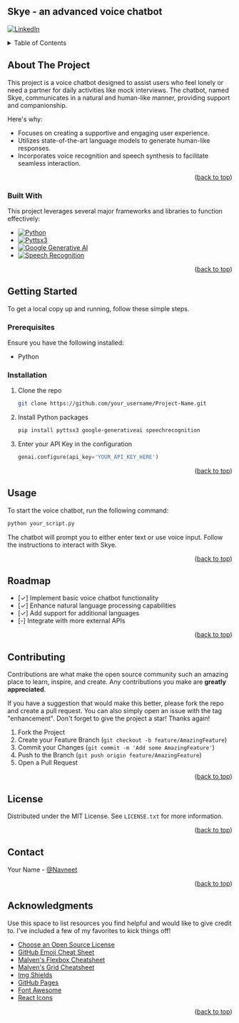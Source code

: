 ## Skye - an advanced voice chatbot 

<a name="readme-top"></a>
<!--
*** Thanks for checking out the Best-README-Template. If you have a suggestion
*** that would make this better, please fork the repo and create a pull request
*** or simply open an issue with the tag "enhancement".
*** Don't forget to give the project a star!
*** Thanks again! Now go create something AMAZING! :D
-->



<!-- PROJECT SHIELDS -->
<!--
*** I'm using markdown "reference style" links for readability.
*** Reference links are enclosed in brackets [ ] instead of parentheses ( ).
*** See the bottom of this document for the declaration of the reference variables
*** for contributors-url, forks-url, etc. This is an optional, concise syntax you may use.
*** https://www.markdownguide.org/basic-syntax/#reference-style-links
-->


[![LinkedIn][linkedin-shield]][linkedin-url]



<!-- TABLE OF CONTENTS -->
<details>
  <summary>Table of Contents</summary>
  <ol>
    <li>
      <a href="#about-the-project">About The Project</a>
      <ul>
        <li><a href="#built-with">Built With</a></li>
      </ul>
    </li>
    <li>
      <a href="#getting-started">Getting Started</a>
      <ul>
        <li><a href="#prerequisites">Prerequisites</a></li>
        <li><a href="#installation">Installation</a></li>
      </ul>
    </li>
    <li><a href="#usage">Usage</a></li>
    <li><a href="#roadmap">Roadmap</a></li>
    <li><a href="#contributing">Contributing</a></li>
    <li><a href="#license">License</a></li>
    <li><a href="#contact">Contact</a></li>
    <li><a href="#acknowledgments">Acknowledgments</a></li>
  </ol>
</details>



<!-- ABOUT THE PROJECT -->
## About The Project


This project is a voice chatbot designed to assist users who feel lonely or need a partner for daily activities like mock interviews. The chatbot, named Skye, communicates in a natural and human-like manner, providing support and companionship.

Here's why:
* Focuses on creating a supportive and engaging user experience.
* Utilizes state-of-the-art language models to generate human-like responses.
* Incorporates voice recognition and speech synthesis to facilitate seamless interaction.


<p align="right">(<a href="#readme-top">back to top</a>)</p>



### Built With

This project leverages several major frameworks and libraries to function effectively:

* [![Python][Python]][Python-url]
* [![Pyttsx3][Pyttsx3]][Pyttsx3-url]
* [![Google Generative AI][Google Generative AI]][Google Generative AI-url]
* [![Speech Recognition][Speech Recognition]][Speech Recognition-url]

<p align="right">(<a href="#readme-top">back to top</a>)</p>



<!-- GETTING STARTED -->
## Getting Started

To get a local copy up and running, follow these simple steps.

### Prerequisites

Ensure you have the following installed:
* Python

### Installation

1. Clone the repo
   ```sh
   git clone https://github.com/your_username/Project-Name.git
   ```
2. Install Python packages
   ```sh
   pip install pyttsx3 google-generativeai speechrecognition
   ```
3. Enter your API Key in the configuration
   ```python
   genai.configure(api_key='YOUR_API_KEY_HERE')
   ```

<p align="right">(<a href="#readme-top">back to top</a>)</p>



<!-- USAGE EXAMPLES -->
## Usage

To start the voice chatbot, run the following command:
```sh
python your_script.py
```

The chatbot will prompt you to either enter text or use voice input. Follow the instructions to interact with Skye.

<p align="right">(<a href="#readme-top">back to top</a>)</p>



<!-- ROADMAP -->
## Roadmap

- [✓] Implement basic voice chatbot functionality
- [✓] Enhance natural language processing capabilities
- [✓] Add support for additional languages
- [-] Integrate with more external APIs


<p align="right">(<a href="#readme-top">back to top</a>)</p>



<!-- CONTRIBUTING -->
## Contributing

Contributions are what make the open source community such an amazing place to learn, inspire, and create. Any contributions you make are **greatly appreciated**.

If you have a suggestion that would make this better, please fork the repo and create a pull request. You can also simply open an issue with the tag "enhancement".
Don't forget to give the project a star! Thanks again!

1. Fork the Project
2. Create your Feature Branch (`git checkout -b feature/AmazingFeature`)
3. Commit your Changes (`git commit -m 'Add some AmazingFeature'`)
4. Push to the Branch (`git push origin feature/AmazingFeature`)
5. Open a Pull Request

<p align="right">(<a href="#readme-top">back to top</a>)</p>



<!-- LICENSE -->
## License

Distributed under the MIT License. See `LICENSE.txt` for more information.

<p align="right">(<a href="#readme-top">back to top</a>)</p>



<!-- CONTACT -->
## Contact

Your Name - [@Navneet](https://twitter.com/NavneetxDev) 


<p align="right">(<a href="#readme-top">back to top</a>)</p>



<!-- ACKNOWLEDGMENTS -->
## Acknowledgments

Use this space to list resources you find helpful and would like to give credit to. I've included a few of my favorites to kick things off!

* [Choose an Open Source License](https://choosealicense.com)
* [GitHub Emoji Cheat Sheet](https://www.webpagefx.com/tools/emoji-cheat-sheet)
* [Malven's Flexbox Cheatsheet](https://flexbox.malven.co/)
* [Malven's Grid Cheatsheet](https://grid.malven.co/)
* [Img Shields](https://shields.io)
* [GitHub Pages](https://pages.github.com)
* [Font Awesome](https://fontawesome.com)
* [React Icons](https://react-icons.github.io/react-icons/search)

<p align="right">(<a href="#readme-top">back to top</a>)</p>



<!-- MARKDOWN LINKS & IMAGES -->
<!-- https://www.markdownguide.org/basic-syntax/#reference-style-links -->
[license-shield]: https://img.shields.io/github/license/othneildrew/Best-README-Template.svg?style=for-the-badge
[license-url]: https://github.com/othneildrew/Best-README-Template/blob/master/LICENSE.txt
[linkedin-shield]: https://img.shields.io/badge/-LinkedIn-black.svg?style=for-the-badge&logo=linkedin&colorB=555
[linkedin-url]: https://www.linkedin.com/in/navneet-lakhera-656895238/
[Python]: https://img.shields.io/badge/python-3776AB?style=for-the-badge&logo=python&logoColor=white
[Python-url]: https://www.python.org/
[Pyttsx3]: https://img.shields.io/badge/pyttsx3-3776AB?style=for-the-badge&logo=python&logoColor=white
[Pyttsx3-url]: https://pypi.org/project/pyttsx3/
[Google Generative AI]: https://img.shields.io/badge/Google_Cloud-4285F4?style=for-the-badge&logo=google-cloud&logoColor=white


[Google Generative AI-url]: https://cloud.google.com/vertex-ai
[Speech Recognition]: https://img.shields.io/badge/speech%20recognition-3776AB?style=for-the-badge&logo=python&logoColor=white
[Speech Recognition-url]: https://pypi.org/project/SpeechRecognition/

